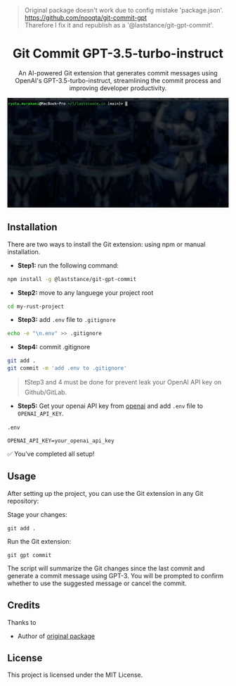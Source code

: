 > Original package doesn't work due to config mistake 'package.json'. https://github.com/nooqta/git-commit-gpt  
> Tharefore I fix it and republish as a '@laststance/git-gpt-commit'.

<div align="center">
    <h1>Git Commit GPT-3.5-turbo-instruct</h1>
    <p>An AI-powered Git extension that generates commit messages using OpenAI's GPT-3.5-turbo-instruct, streamlining the commit process and improving developer productivity.</p>
    <img src="./assets/preview.gif" />
</div>

Installation
------
There are two ways to install the Git extension: using npm or manual installation.

- **Step1:** run the following command:

```bash
npm install -g @laststance/git-gpt-commit
```

- **Step2:**  move to any languege your project root

```bash
cd my-rust-project
```

- **Step3:**  add `.env` file to `.gitignore`

```bash
echo -e "\n.env" >> .gitignore
```

- **Step4:**  commit .gitignore

```bash
git add .
git commit -m 'add .env to .gitignore'
```

> ❗️Step3 and 4 must be done for prevent leak your OpenAI API key on Github/GitLab.

- **Step5:**  Get your openai API key from [openai](https://platform.openai.com/account/api-keys) and add `.env` file to `OPENAI_API_KEY`.

`.env`
```
OPENAI_API_KEY=your_openai_api_key
```

✅ You've completed all setup!

Usage
-----

After setting up the project, you can use the Git extension in any Git repository:

Stage your changes:
```
git add .
```
Run the Git extension:
```
git gpt commit
```
The script will summarize the Git changes since the last commit and generate a commit message using GPT-3. You will be prompted to confirm whether to use the suggested message or cancel the commit.


Credits
------

Thanks to

- Author of [original package](https://github.com/nooqta/git-commit-gpt)

License
----
This project is licensed under the MIT License.
